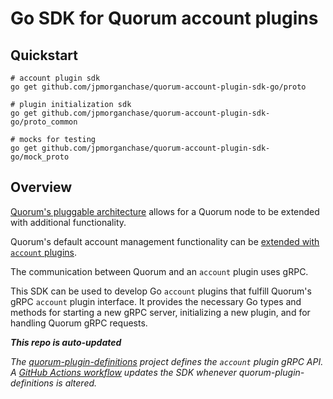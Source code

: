 # Go SDK for Quorum account plugins

## Quickstart

```shell
# account plugin sdk
go get github.com/jpmorganchase/quorum-account-plugin-sdk-go/proto

# plugin initialization sdk
go get github.com/jpmorganchase/quorum-account-plugin-sdk-go/proto_common

# mocks for testing
go get github.com/jpmorganchase/quorum-account-plugin-sdk-go/mock_proto
```

## Overview

[Quorum's pluggable architecture](https://docs.goquorum.com/en/latest/PluggableArchitecture/Overview/) allows for a Quorum node to be extended with additional functionality.

Quorum's default account management functionality can be [extended with `account` plugins](https://docs.goquorum.com/en/latest/PluggableArchitecture/Plugins/account/Overview/).  

The communication between Quorum and an `account` plugin uses gRPC.

This SDK can be used to develop Go `account` plugins that fulfill Quorum's gRPC `account` plugin interface.  It provides the necessary Go types and methods for starting a new gRPC server, initializing a new plugin, and for handling Quorum gRPC requests.

***This repo is auto-updated***

*The [quorum-plugin-definitions](https://github.com/jpmorganchase/quorum-plugin-definitions) project defines the `account` plugin gRPC API.  A [GitHub Actions workflow](.github/workflows/run.yml) updates the SDK whenever quorum-plugin-definitions is altered.*
